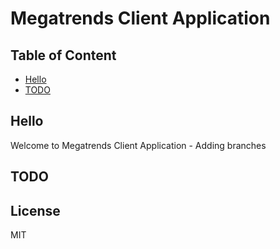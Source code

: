 # Megatrends Client Application

## Table of Content
* [Hello](#hello)
* [TODO](#todo)

## Hello
Welcome to Megatrends Client Application - Adding branches

## TODO

## License
MIT
